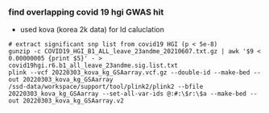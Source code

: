 ### find overlapping covid 19 hgi GWAS hit 
- used kova (korea 2k data) for ld caluclation
~~~bashscript
# extract significant snp list from covid19 HGI (p < 5e-8)
gunzip -c COVID19_HGI_B1_ALL_leave_23andme_20210607.txt.gz | awk '$9 < 0.00000005 {print $5}' - > covid19hgi.r6.b1_all_leave_23andme.sig.list.txt
plink --vcf 20220303_kova_kg_GSAarray.vcf.gz --double-id --make-bed --out 20220303_kova_kg_GSAarray
/ssd-data/workspace/support/tool/plink2/plink2 --bfile 20220303_kova_kg_GSAarray --set-all-var-ids @:#:\$r:\$a --make-bed --out 20220303_kova_kg_GSAarray.v2

~~~
